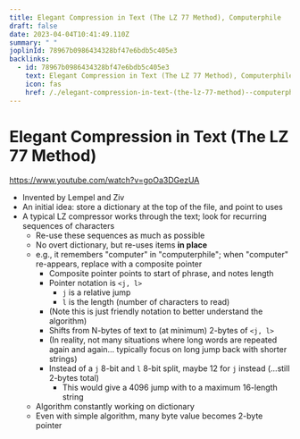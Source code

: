 ```yaml
---
title: Elegant Compression in Text (The LZ 77 Method), Computerphile
draft: false
date: 2023-04-04T10:41:49.110Z
summary: " "
joplinId: 78967b0986434328bf47e6bdb5c405e3
backlinks:
  - id: 78967b0986434328bf47e6bdb5c405e3
    text: Elegant Compression in Text (The LZ 77 Method), Computerphile
    icon: fas
    href: /./elegant-compression-in-text-(the-lz-77-method)--computerphile
---
```


# Elegant Compression in Text (The LZ 77 Method)

https://www.youtube.com/watch?v=goOa3DGezUA

- Invented by Lempel and Ziv
- An initial idea: store a dictionary at the top of the file, and point to uses
- A typical LZ compressor works through the text; look for recurring sequences of characters
  - Re-use these sequences as much as possible
  - No overt dictionary, but re-uses items **in place**
  - e.g., it remembers "computer" in "computerphile"; when "computer" re-appears, replace with a composite pointer
    - Composite pointer points to start of phrase, and notes length
    - Pointer notation is `<j, l>`
      - `j` is a relative jump
      - `l` is the length (number of characters to read)
    - (Note this is just friendly notation to better understand the algorithm)
    - Shifts from N-bytes of text to (at minimum) 2-bytes of `<j, l>`
    - (In reality, not many situations where long words are repeated again and again... typically focus on long jump back with shorter strings)
    - Instead of a `j` 8-bit and `l` 8-bit split, maybe 12 for `j` instead (...still 2-bytes total)
      - This would give a 4096 jump with to a maximum 16-length string
  - Algorithm constantly working on dictionary
  - Even with simple algorithm, many byte value becomes 2-byte pointer
